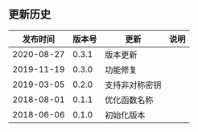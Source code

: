 ﻿更新历史
---------------------------------------------------------------------

|    发布时间      |  版本号    | 更新       | 说明 |
| ---------------| -----------|-----------|---------|
| 2020-08-27 | 0.3.1 | 版本更新 |  |
| 2019-11-19 | 0.3.0 | 功能修复 |  |
| 2019-03-05 | 0.2.0 | 支持非对称密钥 |  |
| 2018-08-01 | 0.1.1 | 优化函数名称 | |
| 2018-06-06 | 0.1.0 | 初始化版本 | |

